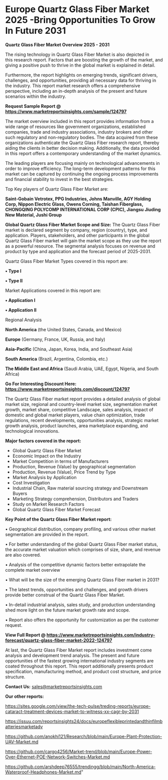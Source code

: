 # Europe Quartz Glass Fiber Market 2025 -Bring Opportunities To Grow In Future 2031

<Strong> Quartz Glass Fiber Market Overview 2025 - 2031</strong>

The rising technology in Quartz Glass Fiber Market is also depicted in this research report. Factors that are boosting the growth of the market, and giving a positive push to thrive in the global market is explained in detail.

Furthermore, the report highlights on emerging trends, significant drivers, challenges, and opportunities, providing all necessary data for thriving in the industry. This report market research offers a comprehensive perspective, including an in-depth analysis of the present and future scenarios within the industry.

<strong>Request Sample Report @ <a href=https://www.marketreportsinsights.com/sample/124797>https://www.marketreportsinsights.com/sample/124797</a></strong>

The market overview included in this report provides information from a wide range of resources like government organizations, established companies, trade and industry associations, industry brokers and other such regulatory and non-regulatory bodies. The data acquired from these organizations authenticate the Quartz Glass Fiber research report, thereby aiding the clients in better decision making. Additionally, the data provided in this report offers a contemporary understanding of the market dynamics.

The leading players are focusing mainly on technological advancements in order to improve efficiency. The long-term development patterns for this market can be captured by continuing the ongoing process improvements and financial stability to invest in the best strategies.

Top Key players of Quartz Glass Fiber Market are:

<strong>Saint-Gobain Vetrotex, PPG Industries, Johns Manville, AGY Holding Corp, Nippon Electric Glass, Owens Corning, Taishan Fiberglass, CHONGQING POLYCOMP INTERNATIONAL CORP (CPIC), Jiangsu Jiuding New Material, Jushi Group</strong>

<strong><b>Global Quartz Glass Fiber Market Scope and Size:</b></strong>
The Quartz Glass Fiber market is declared segment by company, region (country), type, and application. Players, stakeholders, and other participants in the global Quartz Glass Fiber market will gain the market scope as they use the report as a powerful resource. The segmental analysis focuses on revenue and product by type and application and the forecast period of 2025-2031.

Quartz Glass Fiber Market Types covered in this report are:

<strong>• Type I

• Type II</strong>

Market Applications covered in this report are:

<strong>• Application I

• Application II</strong> 

Regional Analysis

<strong>North America</strong> (the United States, Canada, and Mexico)

<strong>Europe</strong> (Germany, France, UK, Russia, and Italy)

<strong>Asia-Pacific</strong> (China, Japan, Korea, India, and Southeast Asia)

<strong>South America</strong> (Brazil, Argentina, Colombia, etc.)

<strong>The Middle East and Africa</strong> (Saudi Arabia, UAE, Egypt, Nigeria, and South Africa)

<strong>Go For Interesting Discount Here: <a href=https://www.marketreportsinsights.com/discount/124797>https://www.marketreportsinsights.com/discount/124797</a></strong>

The Quartz Glass Fiber market report provides a detailed analysis of global market size, regional and country-level market size, segmentation market growth, market share, competitive Landscape, sales analysis, impact of domestic and global market players, value chain optimization, trade regulations, recent developments, opportunities analysis, strategic market growth analysis, product launches, area marketplace expanding, and technological innovations.

<strong><b>Major factors covered in the report:</b></strong>
<ul>
  <li>Global Quartz Glass Fiber Market </li>
  <li>Economic Impact on the Industry</li>
  <li>Market Competition in terms of Manufacturers</li>
  <li>Production, Revenue (Value) by geographical segmentation</li>
  <li>Production, Revenue (Value), Price Trend by Type</li>
  <li>Market Analysis by Application</li>
  <li>Cost Investigation</li>
  <li>Industrial Chain, Raw material sourcing strategy and Downstream Buyers</li>
  <li>Marketing Strategy comprehension, Distributors and Traders</li>
  <li>Study on Market Research Factors</li>
  <li>Global Quartz Glass Fiber Market Forecast</li>
</ul>

<strong><b>Key Point of the Quartz Glass Fiber Market report:</b></strong>

• Geographical distribution, company profiling, and various other market segmentation are provided in the report.

• For better understanding of the global Quartz Glass Fiber market status, the accurate market valuation which comprises of size, share, and revenue are also covered.

• Analysis of the competitive dynamic factors better extrapolate the complete market overview

• What will be the size of the emerging Quartz Glass Fiber market in 2031?

• The latest trends, opportunities and challenges, and growth drivers provide better construal of the Quartz Glass Fiber Market.

• In-detail industrial analysis, sales study, and production understanding shed more light on the future market growth rate and scope.

• Report also offers the opportunity for customization as per the customer request.

<strong><b>View Full Report @ <a href=https://www.marketreportsinsights.com/industry-forecast/quartz-glass-fiber-market-2022-124797>https://www.marketreportsinsights.com/industry-forecast/quartz-glass-fiber-market-2022-124797</a></b></strong>


At last, the Quartz Glass Fiber Market report includes investment come analysis and development trend analysis. The present and future opportunities of the fastest growing international industry segments are coated throughout this report. This report additionally presents product specification, manufacturing method, and product cost structure, and price structure.

<strong>Contact Us:</strong>
sales@marketreportsinsights.com

<strong>Our other reports:</strong>

<a href=https://sites.google.com/view/the-tech-pulse/treding-reports/europe-cataract-treatment-devices-market-to-witness-xx-cagr-by-2031>https://sites.google.com/view/the-tech-pulse/treding-reports/europe-cataract-treatment-devices-market-to-witness-xx-cagr-by-2031</a>

<a href=https://issuu.com/reportsinsights24/docs/europeflexibleprintedandthinfilmbatteriesmarketadv>https://issuu.com/reportsinsights24/docs/europeflexibleprintedandthinfilmbatteriesmarketadv</a>

<a href=https://github.com/anokhi121/Research/blob/main/Europe-Plant-Protection-UAV-Market.md>https://github.com/anokhi121/Research/blob/main/Europe-Plant-Protection-UAV-Market.md</a>

<a href=https://github.com/cargo4256/Market-trend/blob/main/Europe-Power-Over-Ethernet-POE-Network-Switches-Market.md>https://github.com/cargo4256/Market-trend/blob/main/Europe-Power-Over-Ethernet-POE-Network-Switches-Market.md</a>

<a href=https://github.com/arshdeep76555/trendingg/blob/main/North-America-Waterproof-Headphones-Market.md>https://github.com/arshdeep76555/trendingg/blob/main/North-America-Waterproof-Headphones-Market.md</a>"
